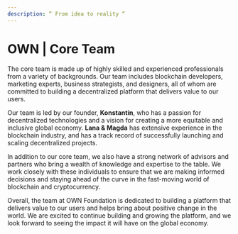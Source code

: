 ```yaml
---
description: “ From idea to reality “
---
```


# OWN | Core Team

The core team is made up of highly skilled and experienced professionals from a variety of backgrounds. Our team includes blockchain developers, marketing experts, business strategists, and designers, all of whom are committed to building a decentralized platform that delivers value to our users.

Our team is led by our founder, **Konstantin**, who has a passion for decentralized technologies and a vision for creating a more equitable and inclusive global economy. **Lana & Magda** has extensive experience in the blockchain industry, and has a track record of successfully launching and scaling decentralized projects.

In addition to our core team, we also have a strong network of advisors and partners who bring a wealth of knowledge and expertise to the table. We work closely with these individuals to ensure that we are making informed decisions and staying ahead of the curve in the fast-moving world of blockchain and cryptocurrency.

Overall, the team at OWN Foundation is dedicated to building a platform that delivers value to our users and helps bring about positive change in the world. We are excited to continue building and growing the platform, and we look forward to seeing the impact it will have on the global economy.
